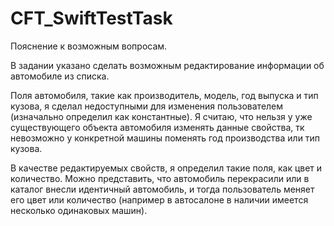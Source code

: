 # CFT_SwiftTestTask

Пояснение к возможным вопросам.

В задании указано сделать возможным редактирование информации об автомобиле из списка.

Поля автомобиля, такие как производитель, модель, год выпуска и тип кузова, я сделал недоступными для изменения пользователем
(изначально определил как константные). Я считаю, что нельзя у уже существующего объекта автомобиля изменять данные
свойства, тк невозможно у конкретной машины поменять год производства или тип кузова.

В качестве редактируемых свойств, я определил такие поля, как цвет и количество.
Можно представить, что автомобиль перекрасили или в каталог внесли идентичный автомобиль, и тогда пользователь
меняет его цвет или количество (например в автосалоне в наличии имеется несколько одинаковых машин).
